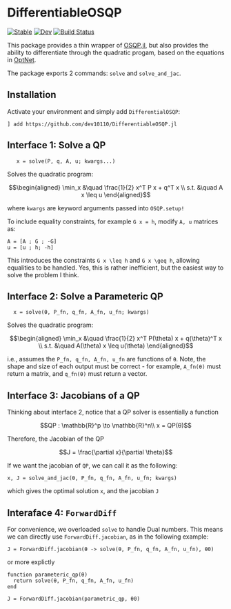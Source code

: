 # DifferentiableOSQP

[![Stable](https://img.shields.io/badge/docs-stable-blue.svg)](https://dev10110.github.io/DifferentiableOSQP.jl/stable/)
[![Dev](https://img.shields.io/badge/docs-dev-blue.svg)](https://dev10110.github.io/DifferentiableOSQP.jl/dev/)
[![Build Status](https://github.com/dev10110/DifferentiableOSQP.jl/actions/workflows/CI.yml/badge.svg?branch=main)](https://github.com/dev10110/DifferentiableOSQP.jl/actions/workflows/CI.yml?query=branch%3Amain)



This package provides a thin wrapper of [OSQP.jl](https://github.com/osqp/OSQP.jl), but also provides the ability to differentiate through the quadratic progam, based on the equations in [OptNet](https://arxiv.org/abs/1703.00443). 

The package exports 2 commands: `solve` and `solve_and_jac`.

## Installation

Activate your environment and simply add `DifferentialOSQP`:
```
] add https://github.com/dev10110/DifferentiableOSQP.jl
```


## Interface 1: Solve a QP
```
   x = solve(P, q, A, u; kwargs...)
```
Solves the quadratic program:
```math
\begin{aligned}
  \min_x   &\quad \frac{1}{2} x^T P x + q^T x \\ 
  s.t.    &\quad A x \leq u
\end{aligned}
```
where `kwargs` are keyword arguments passed into `OSQP.setup!`

To include equality constraints, for example ``G x = h``, modify `A, u` matrices as:
```
A = [A ; G ; -G]
u = [u ; h; -h]
```
This introduces the constraints ``G x \leq h`` and ``G x \geq h``, allowing equalities to be handled. Yes, this is rather inefficient, but the easiest way to solve the problem I think.


## Interface 2: Solve a Parameteric QP

```
  x = solve(θ, P_fn, q_fn, A_fn, u_fn; kwargs)
```
Solves the quadratic program:
```math
\begin{aligned}
  \min_x   &\quad \frac{1}{2} x^T P(\theta) x + q(\theta)^T x \\ 
  s.t.    &\quad A(\theta) x \leq u(\theta)
\end{aligned}
```
i.e., assumes the `P_fn, q_fn, A_fn, u_fn` are functions of `θ`. Note, the shape and size of each output must be correct - for example, `A_fn(θ)` must return a matrix, and `q_fn(θ)` must return a vector. 

## Interface 3: Jacobians of a QP

Thinking about interface 2, notice that a QP solver is essentially a function
```math
QP : \mathbb{R}^p \to \mathbb{R}^n\\
x = QP(θ)
```

Therefore, the Jacobian of the QP 
```math
J = \frac{\partial x}{\partial \theta}
```

If we want the jacobian of ``QP``, we can call it as the following:
```
x, J = solve_and_jac(θ, P_fn, q_fn, A_fn, u_fn; kwargs)
```
which gives the optimal solution `x`, and the jacobian `J`


## Interaface 4: `ForwardDiff`

For convenience, we overloaded `solve` to handle Dual numbers. This means we can directly use `ForwardDiff.jacobian`, as in the following example:

```
J = ForwardDiff.jacobian(θ -> solve(θ, P_fn, q_fn, A_fn, u_fn), θ0)
```

or more explictly
```
function parameteric_qp(θ)
  return solve(θ, P_fn, q_fn, A_fn, u_fn)
end

J = ForwardDiff.jacobian(parametric_qp, θ0)
```


